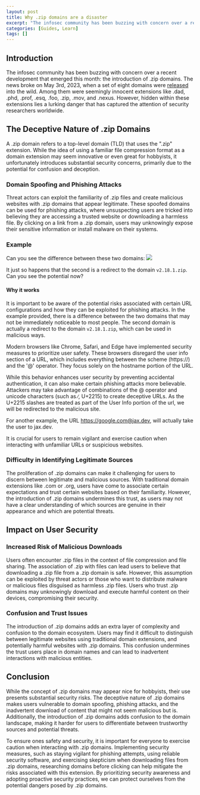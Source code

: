 ```yaml
---
layout: post
title: Why .zip domains are a disaster
excerpt: "The infosec community has been buzzing with concern over a recent development that emerged this month: the introduction of .zip domains. The news broke on May 3rd, 2023, when a set of eight domains were released into the wild. Among them were seemingly innocent extensions like .dad, .phd, .prof, .esq, .foo, .zip, .mov, and .nexus. However, hidden within these extensions lies a lurking danger that has captured the attention of security researchers worldwide."
categories: [Guides, Learn]
tags: []
---
```

## Introduction
The infosec community has been buzzing with concern over a recent development that emerged this month: the introduction of .zip domains. The news broke on May 3rd, 2023, when a set of eight domains were [released](https://twitter.com/Google/status/1653866291692728320) into the wild. Among them were seemingly innocent extensions like .dad, .phd, .prof, .esq, .foo, .zip, .mov, and .nexus. However, hidden within these extensions lies a lurking danger that has captured the attention of security researchers worldwide.

## The Deceptive Nature of .zip Domains
A .zip domain refers to a top-level domain (TLD) that uses the ".zip" extension. While the idea of using a familiar file compression format as a domain extension may seem innovative or even great for hobbyists, it unfortunately introduces substantial security concerns, primarily due to the potential for confusion and deception.

### Domain Spoofing and Phishing Attacks
Threat actors can exploit the familiarity of .zip files and create malicious websites with .zip domains that appear legitimate. These spoofed domains can be used for phishing attacks, where unsuspecting users are tricked into believing they are accessing a trusted website or downloading a harmless file. By clicking on a link from a .zip domain, users may unknowingly expose their sensitive information or install malware on their systems.

### Example
Can you see the difference between these two domains:
![](https://i.imgur.com/IfsfuqE.png)

It just so happens that the second is a redirect to the domain `v2.18.1.zip`. Can you see the potential now?
#### Why it works

It is important to be aware of the potential risks associated with certain URL configurations and how they can be exploited for phishing attacks. In the example provided, there is a difference between the two domains that may not be immediately noticeable to most people. The second domain is actually a redirect to the domain `v2.18.1.zip`, which can be used in malicious ways.

Modern browsers like Chrome, Safari, and Edge have implemented security measures to prioritize user safety. These browsers disregard the user info section of a URL, which includes everything between the scheme (https://) and the '@' operator. They focus solely on the hostname portion of the URL.

While this behavior enhances user security by preventing accidental authentication, it can also make certain phishing attacks more believable. Attackers may take advantage of combinations of the @ operator and unicode characters (such as ∕, U+2215) to create deceptive URLs. As the U+2215 slashes are treated as part of the User Info portion of the url, we will be redirected to the malicious site.

For another example, the URL https://google.com@jax.dev, will actually take the user to jax.dev. 

It is crucial for users to remain vigilant and exercise caution when interacting with unfamiliar URLs or suspicious websites.
### Difficulty in Identifying Legitimate Sources
The proliferation of .zip domains can make it challenging for users to discern between legitimate and malicious sources. With traditional domain extensions like .com or .org, users have come to associate certain expectations and trust certain websites based on their familiarity. However, the introduction of .zip domains undermines this trust, as users may not have a clear understanding of which sources are genuine in their appearance and which are potential threats.

## Impact on User Security
### Increased Risk of Malicious Downloads
Users often encounter .zip files in the context of file compression and file sharing. The association of .zip with files can lead users to believe that downloading a .zip file from a .zip domain is safe. However, this assumption can be exploited by threat actors or those who want to distribute malware or malicious files disguised as harmless .zip files. Users who trust .zip domains may unknowingly download and execute harmful content on their devices, compromising their security.

### Confusion and Trust Issues
The introduction of .zip domains adds an extra layer of complexity and confusion to the domain ecosystem. Users may find it difficult to distinguish between legitimate websites using traditional domain extensions, and potentially harmful websites with .zip domains. This confusion undermines the trust users place in domain names and can lead to inadvertent interactions with malicious entities.

## Conclusion
While the concept of .zip domains may appear nice for hobbyists, their use presents substantial security risks. The deceptive nature of .zip domains makes users vulnerable to domain spoofing, phishing attacks, and the inadvertent download of content that might not seem malicious but is. Additionally, the introduction of .zip domains adds confusion to the domain landscape, making it harder for users to differentiate between trustworthy sources and potential threats.

To ensure ones safety and security, it is important for everyone to exercise caution when interacting with .zip domains. Implementing security measures, such as staying vigilant for phishing attempts, using reliable security software, and exercising skepticism when downloading files from .zip domains, researching domains before clicking can help mitigate the risks associated with this extension. By prioritizing security awareness and adopting proactive security practices, we can protect ourselves from the potential dangers posed by .zip domains.